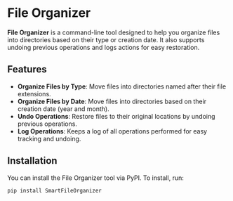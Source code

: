 # File Organizer

**File Organizer** is a command-line tool designed to help you organize files into directories based on their type or creation date. It also supports undoing previous operations and logs actions for easy restoration.

## Features

- **Organize Files by Type**: Move files into directories named after their file extensions.
- **Organize Files by Date**: Move files into directories based on their creation date (year and month).
- **Undo Operations**: Restore files to their original locations by undoing previous operations.
- **Log Operations**: Keeps a log of all operations performed for easy tracking and undoing.

## Installation

You can install the File Organizer tool via PyPI. To install, run:

```bash
pip install SmartFileOrganizer
